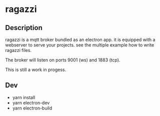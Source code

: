 # ragazzi

## Description

ragazzi is a mqtt broker bundled as an electron app. it is equipped with a webserver to serve your projects. see the multiple example how to write ragazzi files.

The broker will listen on ports 9001 (ws) and 1883 (tcp).

This is still a work in progess.

## Dev

- yarn install
- yarn electron-dev
- yarn electron-build
